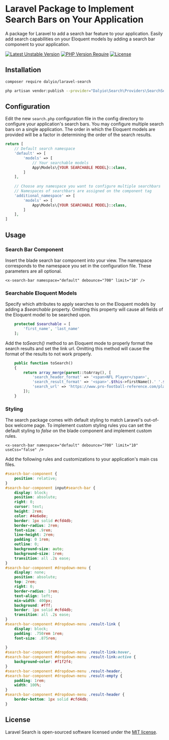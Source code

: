 # Laravel Package to Implement Search Bars on Your Application 

A package for Laravel to add a search bar feature to your application.  Easily add search capabilities on your Eloquent models by adding a search bar component to your application.

[![Latest Unstable Version](http://poser.pugx.org/dalyio/laravel-search/v/unstable)](https://packagist.org/packages/dalyio/laravel-search)
[![PHP Version Require](http://poser.pugx.org/dalyio/laravel-search/require/php)](https://packagist.org/packages/dalyio/laravel-search)
[![License](https://poser.pugx.org/dalyio/laravel-search/license)](https://packagist.org/packages/dalyio/laravel-search)

## Installation

``` bash
composer require dalyio/laravel-search
```

``` bash
php artisan vendor:publish --provider="Dalyio\Search\Providers\SearchServiceProvider"
```

## Configuration

Edit the new `search.php` configuration file in the config directory to configure your application's search bars.  You may configure multiple search bars on a single application.  The order in which the Eloquent models are provided will be a factor in determining the order of the search results.

```php
return [
    // Default search namespace
    'default' => [
        'models' => [
            // Your searchable models
            App\Models\{YOUR SEARCHABLE MODEL}::class,
        ]
    ],
    
    // Choose any namespace you want to configure multiple searchbars
    // Namespaces of searchbars are assigned on the component tag
    'additional_namespace' => [
        'models' => [
            App\Models\{YOUR SEARCHABLE MODEL}::class,
        ]
    ],
]
```

## Usage

### Search Bar Component

Insert the blade search bar component into your view.  The namespace corresponds to the namespace you set in the configuration file.  These parameters are all optional.

``` phtml
<x-search-bar namespace="default" debounce="700" limit="10" />
```

### Searchable Eloquent Models

Specify which attributes to apply searches to on the Eloquent models by adding a *$searchable* property.  Omitting this property will cause all fields of the Eloquent model to be searched upon.

```php
    protected $searchable = [
        'first_name', 'last_name'
    ];
```

Add the *toSearch()* method to an Eloquent mode to properly format the search results and set the link url.  Omitting this method will cause the format of the results to not work properly.

```php
    public function toSearch()
    {
        return array_merge(parent::toArray(), [
            'search_header_format' => '<span>NFL Player</span>',
            'search_result_format' => '<span>'.$this->firstName().' '.$this->lastName().'</span> <span>('.$this->position().')</span>',
            'search_url' => 'https://www.pro-football-reference.com/players/'.strtoupper(substr($this->lastName(), 0, 1)).'/'.$this->frKey().'.htm',
        ]);
    }
```

### Styling

The search package comes with default styling to match Laravel's out-of-box welcome page.  To implement custom styling rules you can set the default styling to *false* on the blade component and implement custom rules.

``` phtml
<x-search-bar namespace="default" debounce="700" limit="10" useCss="false" />
```

Add the following rules and customizations to your application's main css files.

``` css
#search-bar-component {
    position: relative;
}
#search-bar-component input#search-bar {
    display: block;
    position: absolute;
    right: 0;
    cursor: text;
    height: 2rem;
    color: #4e6e8e;
    border: 1px solid #cfd4db;
    border-radius: 2rem;
    font-size: .9rem;
    line-height: 2rem;
    padding: 0 1rem;
    outline: 0;
    background-size: auto;
    background-size: 1rem;
    transition: all .2s ease;
}
#search-bar-component #dropdown-menu {
    display: none;
    position: absolute;
    top: 2rem;
    right: 0;
    border-radius: 1rem;
    text-align: left;
    min-width: 400px;
    background: #fff;
    border: 1px solid #cfd4db;
    transition: all .2s ease;
}
#search-bar-component #dropdown-menu .result-link {
    display: block;
    padding: .750rem 1rem;
    font-size: .875rem;
    
}
#search-bar-component #dropdown-menu .result-link:hover,
#search-bar-component #dropdown-menu .result-link:active {
    background-color: #f1f2f4;
}
#search-bar-component #dropdown-menu .result-header,
#search-bar-component #dropdown-menu .result-empty {
    padding: 1rem;
    width: 100%;
}
#search-bar-component #dropdown-menu .result-header {
    border-bottom: 1px solid #cfd4db;
}
```

## License

Laravel Search is open-sourced software licensed under the [MIT license](LICENSE).
